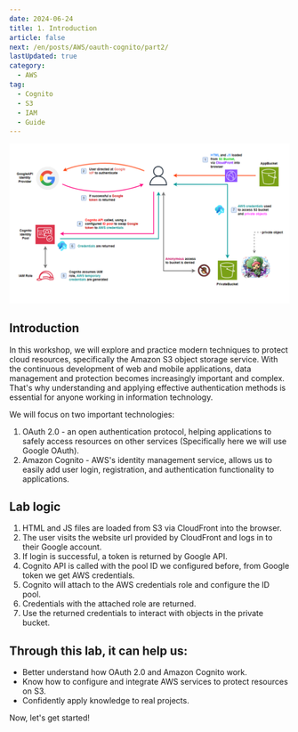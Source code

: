 ```yaml
---
date: 2024-06-24
title: 1. Introduction
article: false
next: /en/posts/AWS/oauth-cognito/part2/
lastUpdated: true
category:
  - AWS
tag:
  - Cognito
  - S3
  - IAM
  - Guide
---
```


![](image-1.png)

## Introduction

In this workshop, we will explore and practice modern techniques to protect cloud resources, specifically the Amazon S3 object storage service. With the continuous development of web and mobile applications, data management and protection becomes increasingly important and complex. That's why understanding and applying effective authentication methods is essential for anyone working in information technology.

We will focus on two important technologies:

1. OAuth 2.0 - an open authentication protocol, helping applications to safely access resources on other services (Specifically here we will use Google OAuth).
2. Amazon Cognito - AWS's identity management service, allows us to easily add user login, registration, and authentication functionality to applications.

## Lab logic

1. HTML and JS files are loaded from S3 via CloudFront into the browser.
2. The user visits the website url provided by CloudFront and logs in to their Google account.
3. If login is successful, a token is returned by Google API.
4. Cognito API is called with the pool ID we configured before, from Google token we get AWS credentials.
5. Cognito will attach to the AWS credentials role and configure the ID pool.
6. Credentials with the attached role are returned.
7. Use the returned credentials to interact with objects in the private bucket.

## Through this lab, it can help us:

- Better understand how OAuth 2.0 and Amazon Cognito work.
- Know how to configure and integrate AWS services to protect resources on S3.
- Confidently apply knowledge to real projects.

Now, let's get started!
